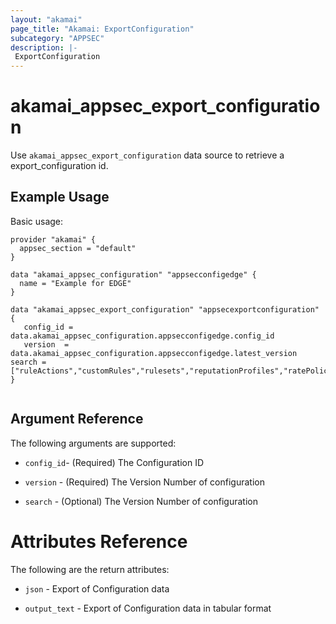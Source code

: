 ```yaml
---
layout: "akamai"
page_title: "Akamai: ExportConfiguration"
subcategory: "APPSEC"
description: |-
 ExportConfiguration
---
```


# akamai_appsec_export_configuration

Use `akamai_appsec_export_configuration` data source to retrieve a export_configuration id.

## Example Usage

Basic usage:

```hcl
provider "akamai" {
  appsec_section = "default"
}

data "akamai_appsec_configuration" "appsecconfigedge" {
  name = "Example for EDGE"
}

data "akamai_appsec_export_configuration" "appsecexportconfiguration" {
   config_id = data.akamai_appsec_configuration.appsecconfigedge.config_id
   version  = data.akamai_appsec_configuration.appsecconfigedge.latest_version 
search = ["ruleActions","customRules","rulesets","reputationProfiles","ratePolicies","matchTargets"]
}


```

## Argument Reference

The following arguments are supported:

* `config_id`- (Required) The Configuration ID

* `version` - (Required) The Version Number of configuration

* `search` - (Optional) The Version Number of configuration

# Attributes Reference

The following are the return attributes:

* `json` - Export of Configuration data

* `output_text` - Export of Configuration data in tabular format


